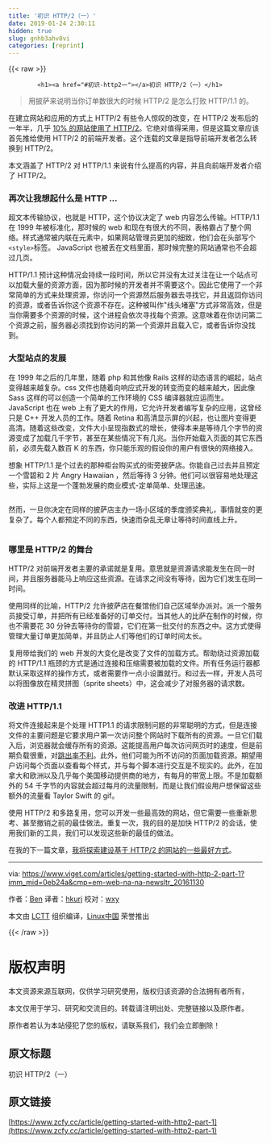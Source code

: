 ```yaml
---
title: '初识 HTTP/2（一）' 
date: 2019-01-24 2:30:11
hidden: true
slug: gnhb3ahv8vi
categories: [reprint]
---
```


{{< raw >}}

            <h1><a href="#初识-http2一"></a>初识 HTTP/2（一）</h1>
<blockquote>
<p>用披萨来说明当你订单数很大的时候 HTTP/2 是怎么打败 HTTP/1.1 的。</p>
</blockquote>
<p>在建立网站和应用的方式上 HTTP/2 有些令人惊叹的改变，在 HTTP/2 发布后的一年半，几乎 <a href="https://w3techs.com/technologies/details/ce-http2/all/all">10% 的网站使用了 HTTP/2</a>。它绝对值得采用，但是这篇文章应该首先推给使用 HTTP/2 的前端开发者。这个连载的文章是指导前端开发者怎么转换到 HTTP/2。</p>
<p>本文涵盖了 HTTP/2 对 HTTP/1.1 来说有什么提高的内容，并且向前端开发者介绍了 HTTP/2。</p>
<h3><a href="#再次让我想起什么是-http-"></a>再次让我想起什么是 HTTP ...</h3>
<p>超文本传输协议，也就是 HTTP，这个协议决定了 web 内容怎么传输。HTTP/1.1 在 1999 年被标准化，那时候的 web 和现在有很大的不同，表格霸占了整个网络。样式通常被内联在元素中，如果网站管理员更加的细致，他们会在头部写个 <code>&lt;style&gt;</code>标签。 JavaScript 也被丢在文档里面，那时候完整的网站通常也不会超过几页。</p>
<p>HTTP/1.1 预计这种情况会持续一段时间，所以它并没有太过关注在让一个站点可以加载大量的资源方面，因为那时候的开发者并不需要这个。因此它使用了一个非常简单的方式来处理资源，你访问一个资源然后服务器去寻找它，并且返回你访问的资源，或者告诉你这个资源不存在。这种被叫作"线头堵塞"方式非常高效，但是当你需要多个资源的时候，这个进程会依次寻找每个资源。这意味着在你访问第二个资源之前，服务器必须找到你访问的第一个资源并且载入它，或者告诉你没找到。</p>
<h3><a href="#大型站点的发展"></a>大型站点的发展</h3>
<p>在 1999 年之后的几年里，随着 php 和其他像 Rails 这样的动态语言的崛起，站点变得越来越复杂。css 文件也随着向响应式开发的转变而变的越来越大，因此像 Sass 这样的可以创造一个简单的工作环境的 CSS 编译器就应运而生。 JavaScript 也在 web 上有了更大的作用，它允许开发者编写复杂的应用，这曾经只是 C++ 开发人员的工作。随着 Retina 和高清显示屏的兴起，也让图片变得更高清。随着这些改变，文件大小呈现指数式的增长，使得本来是等待几个字节的资源变成了加载几千字节，甚至在某些情况下有几兆。当你开始载入页面的其它东西前，必须先载入数百 K 的东西，你只能乐观的假设你的用户有很快的网络接入。</p>
<p>想象 HTTP/1.1 是个过去的那种柜台购买式的街旁披萨店。你能自己过去并且预定一个雪碧和 2 片 Angry Hawaiian ，然后等待 3 分钟。他们可以很容易地处理这些，实际上这是一个蓬勃发展的商业模式-定单简单、处理迅速。</p>
<p><a href="https://camo.githubusercontent.com/2083a25f747d8e414727a8c23729df60751278c0/68747470733a2f2f7374617469632e76696765742e636f6d2f5f333030784155544f5f63726f705f63656e7465722d63656e7465722f68747470322d70697a7a616f72646572312e706e673f6d74696d653d3230313630383233313232333331"><img src="https://p2.ssl.qhimg.com/t01eeb86056092b94b0.png" alt=""></a></p>
<p>然而，一旦你决定在同样的披萨店主办一场小区域的季度颁奖典礼，事情就变的更复杂了。每个人都预定不同的东西，快速而杂乱无章让等待时间直线上升。</p>
<p><a href="https://camo.githubusercontent.com/ade498960614d5acd7266abb84f44ae78beb625f/68747470733a2f2f7374617469632e76696765742e636f6d2f5f333030784155544f5f63726f705f63656e7465722d63656e7465722f68747470322d70697a7a616f72646572322e706e673f6d74696d653d3230313630383233313330373530"><img src="https://p3.ssl.qhimg.com/t018ebbab6b781fc172.png" alt=""></a></p>
<h3><a href="#哪里是-http2-的舞台"></a>哪里是 HTTP/2 的舞台</h3>
<p>HTTP/2 对前端开发者主要的承诺就是复用。意思就是资源请求能发生在同一时间，并且服务器能马上响应这些资源。在请求之间没有等待，因为它们发生在同一时间。</p>
<p>使用同样的比喻，HTTP/2 允许披萨店在餐馆他们自己区域举办派对。派一个服务员接受订单，并把所有已经准备好的订单交付。当其他人的比萨在制作的时候，你也不需要花 30 分钟去等待你的雪碧，它们在第一批交付的东西之中。这方式使得管理大量订单更加简单，并且防止人们等他们的订单时间太长。</p>
<p>复用带给我们的 web 开发的大变化是改变了文件的加载方式。帮助绕过资源加载的 HTTP/1.1 瓶颈的方式是通过连接和压缩需要被加载的文件。所有任务运行器都默认采取这样的操作方式，或者需要作一点小设置就行。和过去一样，开发人员可以将图像放在精灵拼图（sprite sheets）中，这会减少了对服务器的请求数。</p>
<h3><a href="#改进-http11"></a>改进 HTTP/1.1</h3>
<p>将文件连接起来是个处理 HTTP1.1 的请求限制问题的非常聪明的方式，但是连接文件的主要问题是它要求用户第一次访问整个网站时下载所有的资源。一旦它们载入后，浏览器就会缓存所有的资源。这能提高用户每次访问网页时的速度，但是前期负载很重，对<a href="https://blog.kissmetrics.com/speed-is-a-killer/">跳出率不利</a>。此外，他们可能为所不访问的页面加载资源。期望用户访问每个页面以查看每个样式，并与每个脚本进行交互是不现实的。此外，在加拿大和欧洲以及几乎每个美国移动提供商的地方，有每月的带宽上限。不是加载额外的 54 千字节的内容就会超过每月的流量限制，而是让我们假设用户想保留这些额外的流量看 Taylor Swift 的 gif。</p>
<p>使用 HTTP/2 和多路复用，您可以开发一些最高效的网站，但它需要一些重新思考、甚至​​撤销之前的最佳做法。重复一次，我的目的是加快 HTTP/2 的会话，使用我们新的工具，我们可以发现这些新的最佳的做法。</p>
<p>在我的下一篇文章，<a href="https://www.viget.com/articles/getting-started-with-http-2-part-2">我将探索建设基于 HTTP/2 的网站的一些最好方式</a>。</p>
<hr>
<p>via: <a href="https://www.viget.com/articles/getting-started-with-http-2-part-1?imm_mid=0eb24a&amp;cmp=em-web-na-na-newsltr_20161130">https://www.viget.com/articles/getting-started-with-http-2-part-1?imm_mid=0eb24a&amp;cmp=em-web-na-na-newsltr_20161130</a></p>
<p>作者：<a href="https://www.viget.com/about/team/btinsley">Ben</a> 译者：<a href="https://github.com/hkurj">hkurj</a> 校对：<a href="https://github.com/wxy">wxy</a></p>
<p>本文由 <a href="https://github.com/LCTT/TranslateProject">LCTT</a> 组织编译，<a href="https://linux.cn/">Linux中国</a> 荣誉推出</p>

          
{{< /raw >}}

# 版权声明
本文资源来源互联网，仅供学习研究使用，版权归该资源的合法拥有者所有，

本文仅用于学习、研究和交流目的。转载请注明出处、完整链接以及原作者。

原作者若认为本站侵犯了您的版权，请联系我们，我们会立即删除！

## 原文标题
初识 HTTP/2（一）

## 原文链接
[https://www.zcfy.cc/article/getting-started-with-http2-part-1](https://www.zcfy.cc/article/getting-started-with-http2-part-1)

